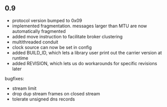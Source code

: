 0.9
-----

- protocol version bumped to 0x09
- implemented fragmentation. messages larger than MTU are now automatically fragmented
- added move instruction to facilitate broker clustering
- multithreaded conduit
- clock source can now be set in config
- added BUILD_ID, which lets a library user print out the carrier version at runtime
- added REVISION, which lets us do workarounds for specific revisions later

bugfixes:

- stream limit
- drop dup stream frames on closed stream
- tolerate unsigned dns records

